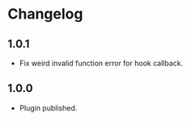 # Changelog

## 1.0.1
* Fix weird invalid function error for hook callback.

## 1.0.0
* Plugin published.